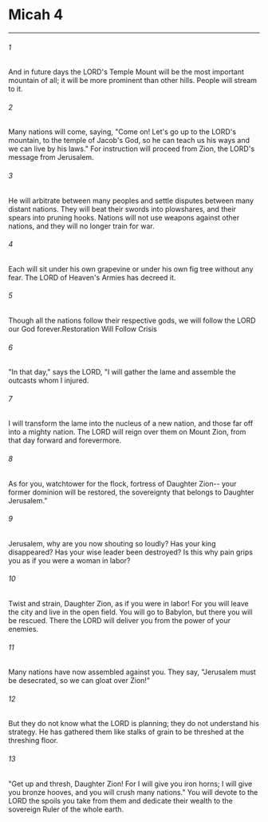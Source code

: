 # Micah 4
***



###### 1 
And in future days the LORD's Temple Mount will be the most important mountain of all; it will be more prominent than other hills. People will stream to it. 

###### 2 
Many nations will come, saying, "Come on! Let's go up to the LORD's mountain, to the temple of Jacob's God, so he can teach us his ways and we can live by his laws." For instruction will proceed from Zion, the LORD's message from Jerusalem. 

###### 3 
He will arbitrate between many peoples and settle disputes between many distant nations. They will beat their swords into plowshares, and their spears into pruning hooks. Nations will not use weapons against other nations, and they will no longer train for war. 

###### 4 
Each will sit under his own grapevine or under his own fig tree without any fear. The LORD of Heaven's Armies has decreed it. 

###### 5 
Though all the nations follow their respective gods, we will follow the LORD our God forever.Restoration Will Follow Crisis 

###### 6 
"In that day," says the LORD, "I will gather the lame and assemble the outcasts whom I injured. 

###### 7 
I will transform the lame into the nucleus of a new nation, and those far off into a mighty nation. The LORD will reign over them on Mount Zion, from that day forward and forevermore. 

###### 8 
As for you, watchtower for the flock, fortress of Daughter Zion-- your former dominion will be restored, the sovereignty that belongs to Daughter Jerusalem." 

###### 9 
Jerusalem, why are you now shouting so loudly? Has your king disappeared? Has your wise leader been destroyed? Is this why pain grips you as if you were a woman in labor? 

###### 10 
Twist and strain, Daughter Zion, as if you were in labor! For you will leave the city and live in the open field. You will go to Babylon, but there you will be rescued. There the LORD will deliver you from the power of your enemies. 

###### 11 
Many nations have now assembled against you. They say, "Jerusalem must be desecrated, so we can gloat over Zion!" 

###### 12 
But they do not know what the LORD is planning; they do not understand his strategy. He has gathered them like stalks of grain to be threshed at the threshing floor. 

###### 13 
"Get up and thresh, Daughter Zion! For I will give you iron horns; I will give you bronze hooves, and you will crush many nations." You will devote to the LORD the spoils you take from them and dedicate their wealth to the sovereign Ruler of the whole earth.
